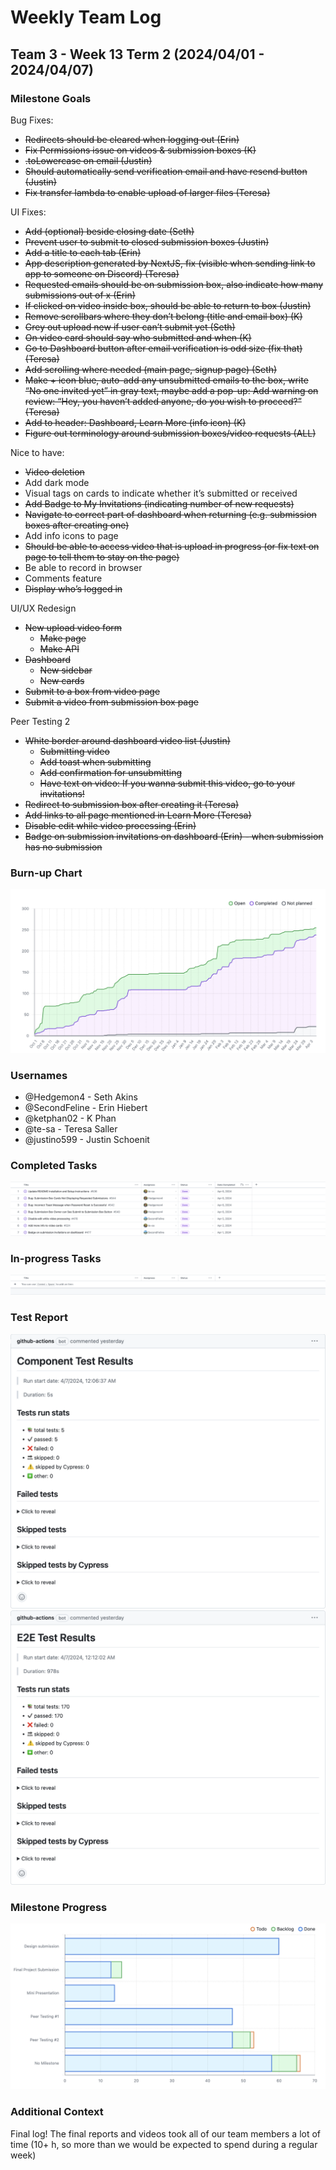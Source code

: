 # Weekly Team Log

## Team 3 - Week 13 Term 2 (2024/04/01 - 2024/04/07)

### Milestone Goals

Bug Fixes:
- ~~Redirects should be cleared when logging out (Erin)~~
- ~~Fix Permissions issue on videos & submission boxes (K)~~
- ~~.toLowercase on email (Justin)~~
- ~~Should automatically send verification email and have resend button (Justin)~~
- ~~Fix transfer lambda to enable upload of larger files (Teresa)~~

UI Fixes:
- ~~Add (optional) beside closing date (Seth)~~
- ~~Prevent user to submit to closed submission boxes (Justin)~~
- ~~Add a title to each tab (Erin)~~
- ~~App description generated by NextJS, fix (visible when sending link to app to someone on Discord) (Teresa)~~
- ~~Requested emails should be on submission box, also indicate how many submissions out of x (Erin)~~
- ~~If clicked on video inside box, should be able to return to box (Justin)~~
- ~~Remove scrollbars where they don’t belong (title and email box) (K)~~
- ~~Grey out upload new if user can’t submit yet (Seth)~~
- ~~On video card should say who submitted and when (K)~~
- ~~Go to Dashboard button after email verification is odd size (fix that) (Teresa)~~
- ~~Add scrolling where needed (main page, signup page) (Seth)~~
- ~~Make + icon blue, auto-add any unsubmitted emails to the box, write “No one invited yet” in gray text, maybe add a pop-up: Add warning on review: “Hey, you haven’t added anyone, do you wish to proceed?” (Teresa)~~
- ~~Add to header: Dashboard, Learn More (info icon) (K)~~
- ~~Figure out terminology around submission boxes/video requests (ALL)~~

Nice to have:
- ~~Video deletion~~
- Add dark mode
- Visual tags on cards to indicate whether it’s submitted or received
- ~~Add Badge to My Invitations (indicating number of new requests)~~
- ~~Navigate to correct part of dashboard when returning (e.g. submission boxes after creating one)~~
- Add info icons to page
- ~~Should be able to access video that is upload in progress (or fix text on page to tell them to stay on the page)~~
- Be able to record in browser
- Comments feature
- ~~Display who’s logged in~~

UI/UX Redesign
- ~~New upload video form~~
    - ~~Make page~~
    - ~~Make API~~
- ~~Dashboard~~
    - ~~New sidebar~~
    - ~~New cards~~
- ~~Submit to a box from video page~~
- ~~Submit a video from submission box page~~

Peer Testing 2
- ~~White border around dashboard video list (Justin)~~
    - ~~Submitting video~~
    - ~~Add toast when submitting~~
    - ~~Add confirmation for unsubmitting~~
    - ~~Have text on video: If you wanna submit this video, go to your invitations!~~
- ~~Redirect to submission box after creating it (Teresa)~~
- ~~Add links to all page mentioned in Learn More (Teresa)~~
- ~~Disable edit while video processing (Erin)~~
- ~~Badge on submission invitations on dashboard (Erin) - when submission has no submission~~


### Burn-up Chart

![](imgs/burnup-week-13-s2.png)

### Usernames

-   @Hedgemon4 - Seth Akins
-   @SecondFeline - Erin Hiebert
-   @ketphan02 - K Phan
-   @te-sa - Teresa Saller
-   @justino599 - Justin Schoenit

### Completed Tasks

![](imgs/completed-week-13-s2.png)

### In-progress Tasks

![](imgs/in-progress-week-13-s2.png)

### Test Report

![](imgs/cypress-tests-week-13-s2-component.png)
![](imgs/cypress-tests-week-13-s2-e2e.png)

### Milestone Progress

![](imgs/milestone-progress-week-13-s2.png)

### Additional Context

Final log! The final reports and videos took all of our team members a lot of time (10+ h, so more than we would be
expected to spend during a regular week)
